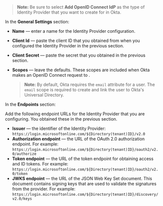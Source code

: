 > **Note:** Be sure to select **Add OpenID Connect IdP** as the type of Identity Provider that you want to create for <StackSelector snippet="idp" noSelector inline /> in Okta.

In the **General Settings** section:

* **Name** &mdash; enter a name for the Identity Provider configuration.
* **Client Id** &mdash; paste the client ID that you obtained from <StackSelector snippet="idp" noSelector inline /> when you configured the Identity Provider in the <GuideLink link="../create-an-app-at-idp">previous section</GuideLink>.
* **Client Secret** &mdash; paste the secret that you obtained in the <GuideLink link="../create-an-app-at-idp">previous section</GuideLink>.
* **Scopes** &mdash; leave the defaults. These scopes are included when Okta makes an OpenID Connect request to <StackSelector snippet="idp" noSelector inline />.

    > **Note:** By default, Okta requires the `email` attribute for a user. The `email` scope is required to create and link the user to Okta's Universal Directory.

In the **Endpoints** section:

Add the following endpoint URLs for the <StackSelector snippet="idp" noSelector inline /> Identity Provider that you are configuring. You obtained these in the <GuideLink link="../create-an-app-at-idp">previous section</GuideLink>.

* **Issuer** &mdash; the identifier of the <StackSelector snippet="idp" noSelector inline /> Identity Provider: `https://login.microsoftonline.com/${Directory(tenant)ID}/v2.0`
* **Authorization endpoint** &mdash; the URL of the <StackSelector snippet="idp" noSelector inline /> OAuth 2.0 authorization endpoint. For example: `https://login.microsoftonline.com/${Directory(tenant)ID}/oauth2/v2.0/authorize`
* **Token endpoint** &mdash; the URL of the <StackSelector snippet="idp" noSelector inline /> token endpoint for obtaining access and ID tokens. For example: `https://login.microsoftonline.com/${Directory(tenant)ID}/oauth2/v2.0/token`
* **JWKS endpoint** &mdash; the URL of the <StackSelector snippet="idp" noSelector inline /> JSON Web Key Set document. This document contains signing keys that are used to validate the signatures from the provider. For example: `https://login.microsoftonline.com/${Directory(tenant)ID}/discovery/v2.0/keys`
